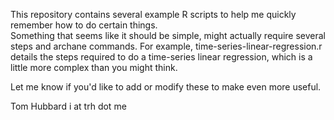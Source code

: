 This repository contains several example R scripts to help me quickly remember how to do certain things.  
Something that seems like it should be simple, might actually require several steps and archane commands.  For example, 
time-series-linear-regression.r details the steps required to do a time-series linear regression, which is a little
more complex than you might think.

Let me know if you'd like to add or modify these to make even more useful.

Tom Hubbard  i at trh dot me
